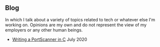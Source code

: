 ## Blog

In which I talk about a variety of topics related to tech or
whatever else I'm working on. Opinions are my own and do not
represent the view of my employers or any other human beings.

* [Writing a PortScanner in C](./blog/writing_a_portscanner_in_c) July 2020
